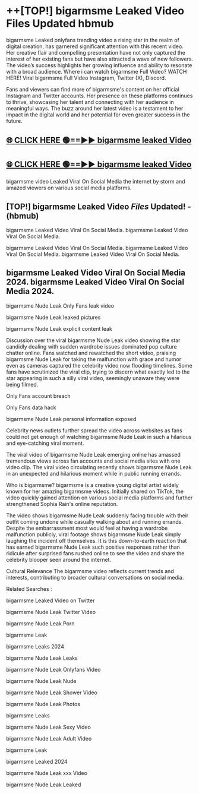 # ++[TOP!] bigarmsme Leaked Video Files Updated hbmub<br>

bigarmsme Leaked onlyfans trending video a rising star in the realm of digital creation, has garnered significant attention with this recent video. Her creative flair and compelling presentation have not only captured the interest of her existing fans but have also attracted a wave of new followers. The video’s success highlights her growing influence and ability to resonate with a broad audience.
Where i can watch bigarmsme Full Video? WATCH HERE! Viral bigarmsme Full Video Instagram, Twitter (X), Discord.


Fans and viewers can find more of bigarmsme's content on her official Instagram and Twitter accounts. Her presence on these platforms continues to thrive, showcasing her talent and connecting with her audience in meaningful ways. The buzz around her latest video is a testament to her impact in the digital world and her potential for even greater success in the future.


## [🌐 CLICK HERE 🟢==►► bigarmsme leaked Video ](https://xnudes.xyz/go)

## [🌐 CLICK HERE 🟢==►► bigarmsme leaked Video ](https://xnudes.xyz/go)



bigarmsme video Leaked Viral On Social Media the internet by storm and amazed viewers on various social media platforms.


## [TOP!] bigarmsme Leaked Video *Files* Updated! - (hbmub)

bigarmsme Leaked Video Viral On Social Media. bigarmsme Leaked Video Viral On Social Media.

bigarmsme Leaked Video Viral On Social Media. bigarmsme Leaked Video Viral On Social Media. bigarmsme Leaked Video Viral On Social Media.


## bigarmsme Leaked Video Viral On Social Media 2024. bigarmsme Leaked Video Viral On Social Media 2024.
bigarmsme Nude Leak Only Fans leak video

bigarmsme Nude Leak leaked pictures

bigarmsme Nude Leak explicit content leak

Discussion over the viral bigarmsme Nude Leak video showing the star candidly dealing with sudden wardrobe issues dominated pop culture chatter online. Fans watched and rewatched the short video, praising bigarmsme Nude Leak for taking the malfunction with grace and humor even as cameras captured the celebrity video now flooding timelines. Some fans have scrutinized the viral clip, trying to discern what exactly led to the star appearing in such a silly viral video, seemingly unaware they were being filmed.


Only Fans account breach

Only Fans data hack

bigarmsme Nude Leak personal information exposed

Celebrity news outlets further spread the video across websites as fans could not get enough of watching bigarmsme Nude Leak in such a hilarious and eye-catching viral moment.


The viral video of bigarmsme Nude Leak emerging online has amassed tremendous views across fan accounts and social media sites with one video clip. The viral video circulating recently shows bigarmsme Nude Leak in an unexpected and hilarious moment while in public running errands.


Who is bigarmsme? bigarmsme is a creative young digital artist widely known for her amazing bigarmsme videos. Initially shared on TikTok, the video quickly gained attention on various social media platforms and further strengthened Sophia Rain's online reputation.

The video shows bigarmsme Nude Leak suddenly facing trouble with their outfit coming undone while casually walking about and running errands. Despite the embarrassment most would feel at having a wardrobe malfunction publicly, viral footage shows bigarmsme Nude Leak simply laughing the incident off themselves. It is this down-to-earth reaction that has earned bigarmsme Nude Leak such positive responses rather than ridicule after surprised fans rushed online to see the video and share the celebrity blooper seen around the internet.

Cultural Relevance The bigarmsme video reflects current trends and interests, contributing to broader cultural conversations on social media.

Related Searches :

bigarmsme Leaked Video on Twitter

bigarmsme Nude Leak Twitter Video

bigarmsme Nude Leak Porn

bigarmsme Leak 

bigarmsme Leaks 2024

bigarmsme Nude Leak Leaks

bigarmsme Nude Leak Onlyfans Video

bigarmsme Nude Leak Nude

bigarmsme Nude Leak Shower Video

bigarmsme Nude Leak Photos

bigarmsme Leaks

bigarmsme Nude Leak Sexy Video

bigarmsme Nude Leak Adult Video

bigarmsme Leak

bigarmsme Leaked 2024

bigarmsme Nude Leak xxx Video

bigarmsme Nude Leak Leaked